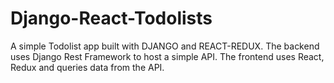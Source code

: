 # Django-React-Todolists

A simple Todolist app built with DJANGO and REACT-REDUX. The backend uses Django Rest Framework to host a simple API. The frontend uses React, Redux and queries data from the API.
